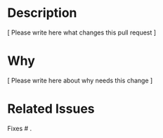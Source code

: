 # Description

[ Please write here what changes this pull request ]

# Why

[ Please write here about why needs this change ]

# Related Issues

Fixes # .
